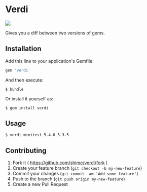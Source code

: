 # Verdi

![](http://uploads5.wikiart.org/images/giovanni-boldini/portrait-of-guiseppe-verdi-1813-1901.jpg!Blog.jpg)

Gives you a diff between two versions of gems.

## Installation

Add this line to your application's Gemfile:

```ruby
gem 'verdi'
```

And then execute:

    $ bundle

Or install it yourself as:

    $ gem install verdi

## Usage

    $ verdi minitest 5.4.0 5.3.5

## Contributing

1. Fork it ( https://github.com/shime/verdi/fork )
2. Create your feature branch (`git checkout -b my-new-feature`)
3. Commit your changes (`git commit -am 'Add some feature'`)
4. Push to the branch (`git push origin my-new-feature`)
5. Create a new Pull Request
